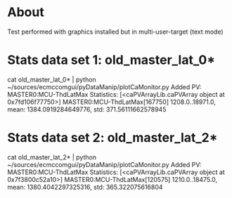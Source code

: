 # About

Test performed with graphics installed but in multi-user-target (text mode)



# Stats data set 1: old_master_lat_0*

cat old_master_lat_0* | python ~/sources/ecmccomgui/pyDataManip/plotCaMonitor.py 
Added PV: MASTER0:MCU-ThdLatMax
Statistics: 
[<caPVArrayLib.caPVArray object at 0x7fd106f77750>]
MASTER0:MCU-ThdLatMax[167750] 1208.0..18971.0, mean: 1384.0919284649776, std: 371.56111662578945

# Stats data set 2: old_master_lat_2*

cat old_master_lat_2* | python ~/sources/ecmccomgui/pyDataManip/plotCaMonitor.py 
Added PV: MASTER0:MCU-ThdLatMax
Statistics: 
[<caPVArrayLib.caPVArray object at 0x7f3800c52a10>]
MASTER0:MCU-ThdLatMax[120575] 1210.0..18475.0, mean: 1380.4042297325316, std: 365.322075616804


